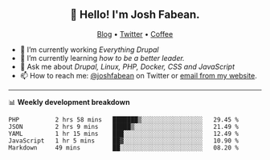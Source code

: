 <h2 align="center">👋 Hello! I'm Josh Fabean.</h2>
<p align="center">
  <a href="https://joshfabean.com">Blog</a> •
  <a href="https://twitter.com/fabean">Twitter</a> •
  <a href="https://www.buymeacoffee.com/LSxne6Yr4">Coffee</a>
</p>

- 🔭 I’m currently working *Everything Drupal*
- 🌱 I’m currently learning *how to be a better leader.*
- 💬 Ask me about *Drupal, Linux, PHP, Docker, CSS and JavaScript*
- 📫 How to reach me: [@joshfabean](https://twitter.com/joshfabean) on Twitter or [email from my website](https://joshfabean.com).

-------

📊 **Weekly development breakdown**
<!--START_SECTION:waka-->
```text
PHP          2 hrs 58 mins   ███████▒░░░░░░░░░░░░░░░░░   29.45 % 
JSON         2 hrs 9 mins    █████▒░░░░░░░░░░░░░░░░░░░   21.49 % 
YAML         1 hr 15 mins    ███░░░░░░░░░░░░░░░░░░░░░░   12.49 % 
JavaScript   1 hr 5 mins     ██▓░░░░░░░░░░░░░░░░░░░░░░   10.90 % 
Markdown     49 mins         ██░░░░░░░░░░░░░░░░░░░░░░░   08.20 % 
```
<!--END_SECTION:waka-->

<!--
**fabean/fabean** is a ✨ _special_ ✨ repository because its `README.md` (this file) appears on your GitHub profile.

Here are some ideas to get you started:

- 🔭 I’m currently working on ...
- 🌱 I’m currently learning ...
- 👯 I’m looking to collaborate on ...
- 🤔 I’m looking for help with ...
- 💬 Ask me about ...
- 📫 How to reach me: ...
- 😄 Pronouns: ...
- ⚡ Fun fact: ...
-->
